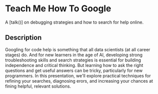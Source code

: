 # Teach Me How To Google 

A [talk()] on debugging strategies and how to search for help online.

## Description

Googling for code help is something that all data scientists (at all career stages) do. And for new learners in the age of AI, developing strong troubleshooting skills and search strategies is essential for building independence and critical thinking. But learning how to ask the right questions and get useful answers can be tricky, particularly for new programmers. In this presentation, we'll explore practical techniques for refining your searches, diagnosing erors, and increasing your chances at fining helpful, relevant solutions. 

<!-- building troubleshooting and search proficiencies is as important as ever to ensure that critical thininkg skills are developed. But figuring out how to get the information you need back can be challenging, particularly for new coders. In this workshop, we’ll discuss strategies for troubleshooting and refining your queries to increase your chances of finding informative solutions. -->

